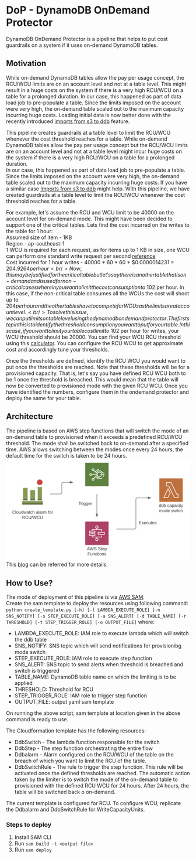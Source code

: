 # DoP - DynamoDB OnDemand Protector
DynamoDB OnDemand Protector is a pipeline that helps to put cost guardrails on a system if it uses on-demand DynamoDB tables.
## Motivation
While on-demand DynamoDB tables allow the pay per usage concept, the RCU/WCU limits are on an account level and not at a table level. This might result in a huge costs on the system if there is a very high RCU/WCU on a table for a prolonged duration. In our case, this happened as part of data load job to pre-populate a table. Since the limits imposed on the account were very high, the on-demand table scaled out to the maximum capacity incurring huge costs. Loading initial data is now better done with the recently introduced [imports from s3 to ddb](https://aws.amazon.com/blogs/database/amazon-dynamodb-can-now-import-amazon-s3-data-into-a-new-table/) feature.

This pipeline creates guardrails at a table level to limit the RCU/WCU whenever the cost threshold reaches for a table.
While on-demand DynamoDB tables allow the pay per usage concept but the RCU/WCU
limits are on an account level and not at a table level might incur huge costs on
the system if there is a very high RCU/WCU on a table for a prolonged duration.  
In our case, this happened as part of data load job to pre-populate a table. Since the
limits imposed on the account were very high, the on-demand table scaled out to
the maximum capacity incurring huge costs. If you have a similar case [Imports from s3 to ddb](https://aws.amazon.com/blogs/database/amazon-dynamodb-can-now-import-amazon-s3-data-into-a-new-table/) might help.
With this pipeline, we have created guardrails at a table level to limit the RCU/WCU whenever the cost threshold reaches for a table.

For example, let's assume the RCU and WCU limit to be 40000 on the account level for on-demand mode. This might have been decided to support one of the critical tables.
Lets find the cost incurred on the writes to the table for 1 hour: <br />
Assumed size of item - 1KB <br />
Region - ap-southeast-1 <br />
1 WCU is required for each request, as for items up to 1 KB in size, one WCU can perform one standard write request per second [reference](https://aws.amazon.com/dynamodb/pricing/provisioned/) <br />
Cost incurred for 1 hour writes -  40000 * 60 * 60 * $0.0000014231 = $204.9264 per hour <br />
Now, this may be justified for the critical table but let's say there is another table that is on-demand and is used for non-critical cases wherein you want to limit the cost consumption to ~$102 per hour. In this case, if the non-critical table consumes all the WCUs the cost will shoot up to $204 per hour and the other tables have to compete for WCUs as the limits are at account level. <br />
To solve this issue, we can put limits on table level using the dynamodb ondemand protector. The first step in this is to identify the threshold consumption you want to put for your table. In this case, if you want to limit your table cost limit to ~$102 per hour for writes, your WCU threshold should be 20000. You can find your WCU RCU threshold using this [calculator](https://calculator.aws/#/addService/DynamoDB). You can configure the RCU WCU to get approximate cost and accordingly tune your thresholds.

Once the thresholds are defined, identify the RCU WCU you would want to put once the thresholds are reached. Note that these thresholds will be for a provisioned capacity. That is, let's say you have defined RCU WCU both to be 1 once the threshold is breached. This would mean that the table will now be converted to provisioned mode with the given RCU WCU.
Once you have identified the numbers, configure them in the ondemand protector and deploy the same for your table.

## Architecture
The pipeline is based on AWS step functions that will switch the mode of an on-demand table to provisioned when it exceeds a predefined RCU/WCU threshold. 
The mode shall be switched back to on-demand after a specified time. AWS allows switching between the modes once every 24 hours, the default time for the switch is taken to be 24 hours.  
![Alt text](assets/architecture.png?raw=true "Title")  
This [blog](https://bytes.swiggy.com/how-to-limit-autoscaling-in-on-demand-dynamodb-tables-c57e20cbbbcf) can be referred for more details.
## How to Use?
The mode of deployment of this pipeline is via [AWS SAM](https://aws.amazon.com/serverless/sam/).  
Create the sam template to deploy the resources using following command: 
```python create_template.py [-h] [-l LAMBDA_EXECUTE_ROLE] [-n SNS_NOTIFY] [-s STEP_EXECUTE_ROLE] [-a SNS_ALERT] [-d TABLE_NAME] [-r THRESHOLD] [-t STEP_TRIGGER_ROLE] [-o OUTPUT_FILE]```
where:
- LAMBDA_EXECUTE_ROLE: IAM role to execute lambda which will switch the ddb table
- SNS_NOTIFY: SNS topic which will send notifications for provisionibg mode switch
- STEP_EXECUTE_ROLE: IAM role to execute step function
- SNS_ALERT: SNS topic to send alerts when threshold is breached and switch is triggered
- TABLE_NAME: DynamoDB table name on which the limiting is to be applied
- THRESHOLD: Threshold for RCU
- STEP_TRIGGER_ROLE: IAM role to trigger step function 
- OUTPUT_FILE: output yaml sam template

On running the above script, sam template at location given in the above command is ready to use.

The Cloudformation template has the following resources:
- DdbSwitch - The lambda function responsible for the switch
- DdbStep - The step function orchestrating the entire flow
- Ddbalarm - Alarm configured on the RCU/WCU of the table on the breach of which
  you want to limit the RCU of the table.
- DdbSwitchRule - The rule to trigger the step function. This rule will be activated once the defined thresholds are reached. The automatic action taken by the limiter is to switch the mode of the on-demand table to provisioned with the defined RCU WCU for 24 hours. After 24 hours, the table will be switched back o on-demand.

The current template is configured for RCU. To configure WCU, replicate the Ddbalarm and DdbSwitchRule for WriteCapacityUnits.

### Steps to deploy
1. Install SAM CLI
2. Run ```sam build -t <output file>```
3. Run ```sam deploy```
